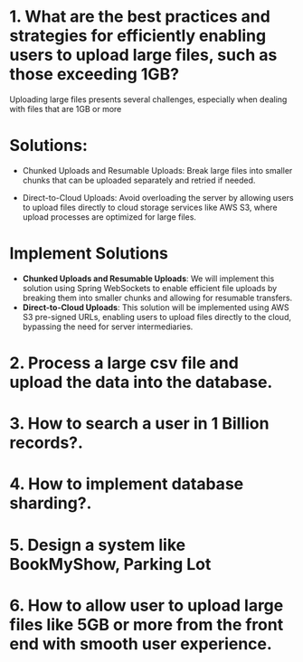 # 1. What are the best practices and strategies for efficiently enabling users to upload large files, such as those exceeding 1GB?
Uploading large files presents several challenges, especially when dealing with files that are 1GB or more
# Solutions:
* Chunked Uploads and Resumable Uploads: Break large files into smaller chunks that can be uploaded separately and retried if needed.
  
* Direct-to-Cloud Uploads: Avoid overloading the server by allowing users to upload files directly to cloud storage services like AWS S3, where upload processes are optimized for large files.

# Implement Solutions
* **Chunked Uploads and Resumable Uploads**: We will implement this solution using Spring WebSockets to enable efficient file uploads by breaking them into smaller chunks and allowing for resumable transfers.
* **Direct-to-Cloud Uploads**: This solution will be implemented using AWS S3 pre-signed URLs, enabling users to upload files directly to the cloud, bypassing the need for server intermediaries.

# 2. Process a large csv file and upload the data into the database.
# 3. How to search a user in 1 Billion records?.
# 4. How to implement database sharding?.
# 5. Design a system like BookMyShow, Parking Lot
# 6. How to allow user to upload large files like 5GB or more from the front end with smooth user experience.

  
